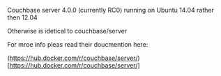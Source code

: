 Couchbase server 4.0.0 (currently RC0) running on Ubuntu 14.04 rather then 12.04

Otherwise is idetical to couchbase/server

For mroe info pleas read their doucmention here:

(https://hub.docker.com/r/couchbase/server/)[https://hub.docker.com/r/couchbase/server/]